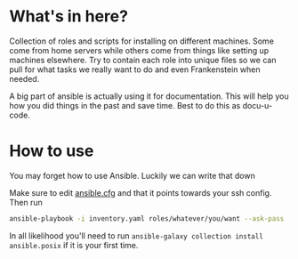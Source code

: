 # What's in here?
Collection of roles and scripts for installing on different machines.
Some come from home servers while others come from things like setting up
machines elsewhere.
Try to contain each role into unique files so we can pull for what tasks we
really want to do and even Frankenstein when needed.

A big part of ansible is actually using it for documentation.
This will help you how you did things in the past and save time.
Best to do this as docu-u-code.

# How to use
You may forget how to use Ansible.
Luckily we can write that down

Make sure to edit [ansible.cfg](ansible.cfg) and that it points towards your
ssh config.
Then run
```bash
ansible-playbook -i inventory.yaml roles/whatever/you/want --ask-pass
```
In all likelihood you'll need to run `ansible-galaxy collection install
ansible.posix` if it is your first time.
